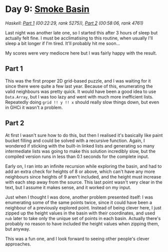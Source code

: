 # Day 9: [Smoke Basin](https://adventofcode.com/2021/day/9)
*Haskell: [Part 1](https://github.com/DestyNova/advent_of_code_2021/blob/main/day9/Part1.hs) (00:22:29, rank 5275)), [Part 2](https://github.com/DestyNova/advent_of_code_2021/blob/main/day9/Part2.hs) (00:58:06, rank 4761)*

Last night was another late one, so I started this after 3 hours of sleep but actually felt fine. I must be acclimatising to this routine, when usually I'll sleep a bit longer if I'm tired. It'll probably hit me soon...

My scores were very mediocre here but I was fairly happy with the result.

## Part 1
This was the first proper 2D grid-based puzzle, and I was waiting for it since there were quite a few last year. Because of this, enumerating the valid neighbours was pretty quick. It would have been a good idea to use `Data.Array`, but I was too lazy and went with much more inefficient lists. Repeatedly doing `grid !! y !! x` should really slow things down, but even in GHCi it wasn't a problem.


## Part 2
At first I wasn't sure how to do this, but then I realised it's basically like paint bucket filling and could be solved with a recursive function. Again, I wondered if sticking with the built-in linked lists and generating so many intermediate lists was going to make this solution incredibly slow, but the compiled version runs in less than 0.1 seconds for the complete input.

Early on, I ran into an infinite recursion while exploring the basin, and had to add an extra check for heights of 8 or above, which can't have any more neighbours since heights of 9 aren't included, and the height must increase with each step away from the source. This last point wasn't very clear in the text, but I assume it makes sense, and it worked on my input.

Just when I thought I was done, another problem presented itself: I was enumerating some of the same points twice, since it could have been a neighbour of a previously explored point. Instead of being clever here, I just zipped up the height values in the basin with their coordinates, and used `nub` later to take only the unique set of points in each basin. Actually there's probably no reason to have included the height values when zipping them, but anyway.

This was a fun one, and I look forward to seeing other people's clever approaches.
